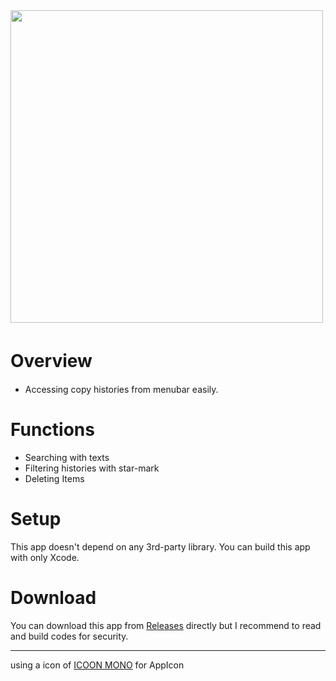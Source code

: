 <img src="https://user-images.githubusercontent.com/14083051/178161772-68e98eb2-039a-422c-9cdc-c54ccd9e2f3b.gif" width="500">

# Overview　　
* Accessing copy histories from menubar easily.


# Functions
* Searching with texts
* Filtering histories with star-mark
* Deleting Items

# Setup
This app doesn't depend on any 3rd-party library.
You can build this app with only Xcode.

# Download
You can download this app from [Releases](https://github.com/po-miyasaka/CopyHistory/releases/tag/1.0.1) directly
but I recommend to read and build codes for security.


---  

using a icon of [ICOON MONO](https://icooon-mono.com/) for AppIcon

